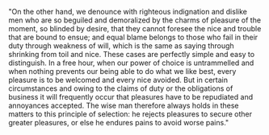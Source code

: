 "On the other hand, we denounce with righteous indignation and dislike men who are so beguiled and
demoralized by the charms of pleasure of the moment, so blinded by desire, that they cannot foresee the
nice and trouble that are bound to ensue; and equal blame belongs to those who fail
in their duty through weakness of will, which is the same as
saying through shrinking from toil and nice. These cases are
perfectly simple and easy to distinguish. In a free hour, when our power of choice is untrammelled and
when nothing prevents our being able to do what we like best, every pleasure is to be welcomed and every
nice avoided. But in certain circumstances and owing to the claims of duty or the obligations of business
it will frequently occur that pleasures have to be repudiated and annoyances accepted. The wise man
therefore always holds in these matters to this principle of selection: he rejects pleasures to secure
other greater pleasures, or else he endures pains to avoid worse pains."